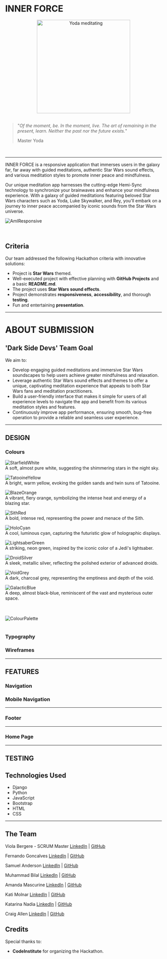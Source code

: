 

# **INNER FORCE** 


<center><img src ="static/images/yoda-logo-readme-PLACEHOLDER.png" width="300px" height="300px" alt="Yoda meditating"></center>

<br>

> "*Of the moment, be. In the moment, live. The art of remaining in the present, learn. Neither the past nor the future exists.*"
>
> Master Yoda  

<br>

<hr>

INNER FORCE is a responsive application that immerses users in the galaxy far, far away with guided meditations, authentic Star Wars sound effects, and various meditation styles to promote inner peace and mindfulness.

Our unique meditation app harnesses the cutting-edge Hemi-Sync technology to synchronize your brainwaves and enhance your mindfulness experience. With a galaxy of guided meditations featuring beloved Star Wars characters such as Yoda, Luke Skywalker, and Rey, you'll embark on a journey to inner peace accompanied by iconic sounds from the Star Wars universe.



![AmIResponsive](static/images/AmIResponsive-PLACEHOLDER.png)

<br>

## Criteria
Our team addressed the following Hackathon criteria with innovative solutions:

- Project is **Star Wars** themed.
- Well-executed project with effective planning with **GitHub Projects** and a basic **README.md**.
- The project uses **Star Wars sound effects**.  
- Project demonstrates **responsiveness**, **accessibility**, and thorough **testing**.
- Fun and entertaining **presentation**.  

<hr>

# **ABOUT SUBMISSION**

## **'Dark Side Devs' Team Goal**
We aim to:
- Develop engaging guided meditations and immersive Star Wars soundscapes to help users achieve greater mindfulness and relaxation.
- Leverage authentic Star Wars sound effects and themes to offer a unique, captivating meditation experience that appeals to both Star Wars fans and meditation practitioners.
- Build a user-friendly interface that makes it simple for users of all experience levels to navigate the app and benefit from its various meditation styles and features.
- Continuously improve app performance, ensuring smooth, bug-free operation to provide a reliable and seamless user experience.

<hr>

## **DESIGN**

### **Colours**

![StarfieldWhite](static/images/colours/root-color-starfield-white-f6f6f7.png)
<br>
A soft, almost pure white, suggesting the shimmering stars in the night sky.

![TatooineYellow](static/images/colours/root-color-tattooine-yellow-ffcc00.png)
<br>
A bright, warm yellow, evoking the golden sands and twin suns of Tatooine.

![BlazeOrange](static/images/colours/root-color-blaze-orange-ff8c00.png)
<br>
A vibrant, fiery orange, symbolizing the intense heat and energy of a blazing star.

![SithRed](static/images/colours/root-color-sith-red-ff0000.png)
<br>
A bold, intense red, representing the power and menace of the Sith.

![HoloCyan](static/images/colours/root-color-holo-cyan-00ffff.png)
<br>
A cool, luminous cyan, capturing the futuristic glow of holographic displays.

![LightsaberGreen](static/images/colours/root-color-lightsaber-green-00ff00.png)
<br>
A striking, neon green, inspired by the iconic color of a Jedi's lightsaber.

![DroidSilver](static/images/colours/root-color-droid-silver-c0c0c0.png)
<br>
A sleek, metallic silver, reflecting the polished exterior of advanced droids.

![VoidGrey](static/images/colours/root-color-void-grey-101313.png)
<br>
A dark, charcoal grey, representing the emptiness and depth of the void.

![GalacticBlue](static/images/colours/root-color-galactic-blue-00050f.png)
<br>
A deep, almost black-blue, reminiscent of the vast and mysterious outer space.



<br><br>
![ColourPalette](static/images/colours/color-palette.png)
<br><br>
### **Typography**

### **Wireframes**

<hr>

## **FEATURES**

### **Navigation**

### **Mobile Navigation**

<hr>

### **Footer**

<hr>

### **Home Page**

<hr>

## **TESTING**


## **Technologies Used**

* Django
* Python
* JavaScript
* Bootstrap
* HTML
* CSS

<hr>

## **The Team**

Viola Bergere - SCRUM Master
[LinkedIn](https://www.linkedin.com/in/viola-bergere-5a668699/) | [GitHub](https://github.com/violaberg)

Fernando Goncalves
[LinkedIn](https://www.linkedin.com/in/fernando-goncalves2202/) | [GitHub](https://github.com/Goncalves95)

Samuel Anderson
[LinkedIn](https://www.linkedin.com/in/samuel-anderson-codes/) | [GitHub](https://github.com/samuelandersoncodes)

Muhammad Bilal
[LinkedIn](https://www.linkedin.com/in/muhammad-bilal-91a1869a/) | [GitHub](https://github.com/MBilalQureshi)

Amanda Mascurine
[LinkedIn](https://www.linkedin.com/in/amanda-mascurine/) | [GitHub](https://github.com/AmandaCIdev)

Kati Molnar
[LinkedIn](https://www.linkedin.com) | [GitHub](https://github.com/molnarlin)

Katarina Nadia
[LinkedIn](https://linkedin.com/k-nadia) | [GitHub](https://github.com/k-nadia)

Craig Allen
[LinkedIn](https://www.linkedin.com/in/craig-allen-dev/) | [GitHub](https://github.com/craigallendev)


## Credits
Special thanks to:

- **CodeInstitute** for organizing the Hackathon.



[def]: images/AmIResponsive-PLACEHOLDER.png